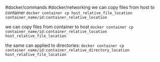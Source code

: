 #docker/commands 
#docker/networking
we can copy files from host to container
`docker container cp host_relative_file_location container_name/id:container_relative_location`

we can copy files from container to host
`docker container cp container_name/id:container_relative_location host_relative_file_location`

the same can applied to directories:
`docker container cp container_name/id:container_relative_directory_location host_relative_file_location`

